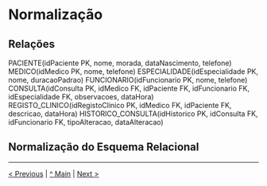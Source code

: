 # Normalização

## Relações

PACIENTE(idPaciente PK, nome, morada, dataNascimento, telefone)
MEDICO(idMedico PK, nome, telefone)
ESPECIALIDADE(idEspecialidade PK, nome, duracaoPadrao)
FUNCIONARIO(idFuncionario PK, nome, telefone)
CONSULTA(idConsulta PK, idMedico FK, idPaciente FK, idFuncionario FK, idEspecialidade FK, observacoes, dataHora)
REGISTO_CLINICO(idRegistoClinico PK, idMedico FK, idPaciente FK, descricao, dataHora)
HISTORICO_CONSULTA(idHistorico PK, idConsulta FK, idFuncionario FK, tipoAlteracao, dataAlteracao)

## Normalização do Esquema Relacional


---
[< Previous](rebd02.md) | [^ Main](/../../) | [Next >](rebd04.md)

